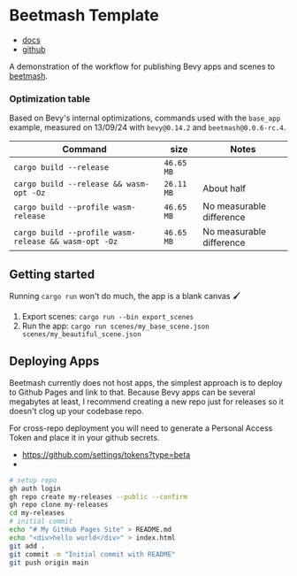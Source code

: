 # Beetmash Template

- [docs](https://beetmash.com/docs/beetmash)
- [github](https://github.com/mrchantey/beetmash)

A demonstration of the workflow for publishing Bevy apps and scenes to [beetmash](https://beetmash.com).


### Optimization table

Based on Bevy's internal optimizations, commands used with the `base_app` example, measured on 13/09/24 with `bevy@0.14.2` and `beetmash@0.0.6-rc.4`.

| Command                                              | size       | Notes                    |
| ---------------------------------------------------- | ---------- | ------------------------ |
| `cargo build --release`                              | `46.65 MB` |                          |
| `cargo build --release && wasm-opt -Oz`              | `26.11 MB` | About half               |
| `cargo build --profile wasm-release`                 | `46.65 MB` | No measurable difference |
| `cargo build --profile wasm-release && wasm-opt -Oz` | `46.65 MB` | No measurable difference |

## Getting started

Running `cargo run` won't do much, the app is a blank canvas 🖌️

1. Export scenes: `cargo run --bin export_scenes`
2. Run the app: `cargo run scenes/my_base_scene.json scenes/my_beautiful_scene.json`


## Deploying Apps

Beetmash currently does not host apps, the simplest approach is to deploy to Github Pages and link to that. Because Bevy apps can be several megabytes at least, I recommend creating a new repo just for releases so it doesn't clog up your codebase repo.

For cross-repo deployment you will need to generate a Personal Access Token and place it in your github secrets.
- https://github.com/settings/tokens?type=beta
- 

```sh
# setup repo
gh auth login
gh repo create my-releases --public --confirm
gh repo clone my-releases
cd my-releases
# initial commit
echo "# My GitHub Pages Site" > README.md
echo "<div>hello world</div>" > index.html
git add .
git commit -m "Initial commit with README"
git push origin main
```
